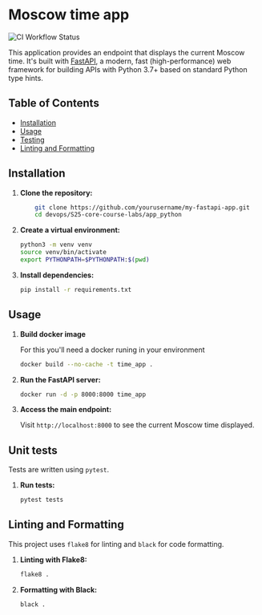 # Moscow time app

![CI Workflow Status](https://github.com/Egor-Salnikov/S25-core-course-labs/ci/badge.svg)

This application provides an endpoint that displays the current Moscow time. It's built with [FastAPI](https://fastapi.tiangolo.com/), a modern, fast (high-performance) web framework for building APIs with Python 3.7+ based on standard Python type hints.

## Table of Contents

- [Installation](#installation)
- [Usage](#usage)
- [Testing](#testing)
- [Linting and Formatting](#linting-and-formatting)

## Installation

1. **Clone the repository:**

    ```bash
        git clone https://github.com/yourusername/my-fastapi-app.git
        cd devops/S25-core-course-labs/app_python
    ```

2. **Create a virtual environment:**

    ```bash
    python3 -m venv venv
    source venv/bin/activate
    export PYTHONPATH=$PYTHONPATH:$(pwd)
    ```

3. **Install dependencies:**

    ```bash
    pip install -r requirements.txt
    ```

## Usage
1. **Build docker image**

    For this you'll need a docker runing in your environment

    ```bash
    docker build --no-cache -t time_app .
    ```

2. **Run the FastAPI server:**

    ```bash
    docker run -d -p 8000:8000 time_app
    ```

3. **Access the main endpoint:**

    Visit `http://localhost:8000` to see the current Moscow time displayed.

## Unit tests

Tests are written using `pytest`.

1. **Run tests:**

    ```bash
    pytest tests
    ```

## Linting and Formatting

This project uses `flake8` for linting and `black` for code formatting.

1. **Linting with Flake8:**

    ```bash
    flake8 .
    ```

2. **Formatting with Black:**

    ```bash
    black .
    ```

